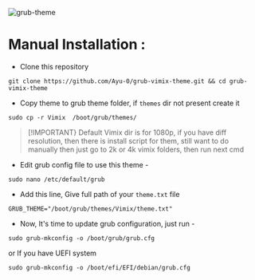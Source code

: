 ![grub-theme](https://github.com/user-attachments/assets/115946bd-191d-413e-b234-45ca950d1226)

# Manual Installation :
* Clone this repository
```
git clone https://github.com/Ayu-0/grub-vimix-theme.git && cd grub-vimix-theme
```
* Copy theme to grub theme folder, if `themes` dir not present create it
```
sudo cp -r Vimix  /boot/grub/themes/
```
> [!IMPORTANT}
> Default Vimix dir is for 1080p, if you have diff resolution, then there is install script for them, still want to do manually then just go to 2k or 4k vimix folders, then run next cmd

* Edit grub config file to use this theme -
```
sudo nano /etc/default/grub
```
* Add this line, Give full path of your ``theme.txt`` file
```
GRUB_THEME="/boot/grub/themes/Vimix/theme.txt"
```
* Now, It's time to update grub configuration, just run -
```
sudo grub-mkconfig -o /boot/grub/grub.cfg
```
or If you have UEFI system

```
sudo grub-mkconfig -o /boot/efi/EFI/debian/grub.cfg
```
